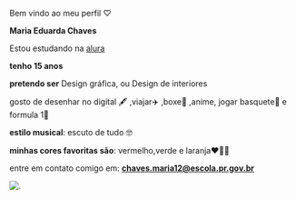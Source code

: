 Bem vindo ao meu perfil ♡

**Maria Eduarda Chaves**

Estou estudando na [alura](https://www.alura.com.br/)

**tenho 15 anos**

**pretendo ser** Design gráfica, ou Design de interiores

gosto de desenhar no digital 🖋️ ,viajar✈️ ,boxe🥊 ,anime, jogar basquete🏀 e formula 1🚙

**estilo musical**: escuto de tudo 🤓

**minhas cores favoritas são**: vermelho,verde e laranja❤️💚🧡

entre em contato comigo em: **chaves.maria12@escola.pr.gov.br**

![.](https://media1.tenor.com/m/Xw4FRbDuQf0AAAAC/dominik.gif)

